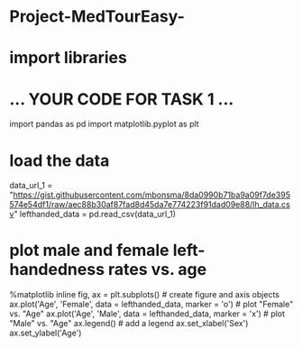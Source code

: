 # Project-MedTourEasy-

# import libraries
# ... YOUR CODE FOR TASK 1 ...
import pandas as pd
import matplotlib.pyplot as plt
# load the data
data_url_1 = "https://gist.githubusercontent.com/mbonsma/8da0990b71ba9a09f7de395574e54df1/raw/aec88b30af87fad8d45da7e774223f91dad09e88/lh_data.csv"
lefthanded_data = pd.read_csv(data_url_1)

# plot male and female left-handedness rates vs. age
%matplotlib inline
fig, ax = plt.subplots() # create figure and axis objects
ax.plot('Age', 'Female', data = lefthanded_data, marker = 'o') # plot "Female" vs. "Age"
ax.plot('Age', 'Male', data = lefthanded_data, marker = 'x') # plot "Male" vs. "Age"
ax.legend() # add a legend
ax.set_xlabel('Sex')
ax.set_ylabel('Age')
